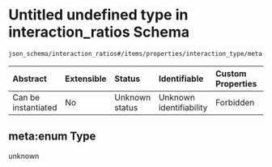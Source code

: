 # Untitled undefined type in interaction\_ratios Schema

```txt
json_schema/interaction_ratios#/items/properties/interaction_type/meta:enum
```



| Abstract            | Extensible | Status         | Identifiable            | Custom Properties | Additional Properties | Access Restrictions | Defined In                                                                                                               |
| :------------------ | :--------- | :------------- | :---------------------- | :---------------- | :-------------------- | :------------------ | :----------------------------------------------------------------------------------------------------------------------- |
| Can be instantiated | No         | Unknown status | Unknown identifiability | Forbidden         | Allowed               | none                | [interaction\_ratios.schema.json\*](../../out/schemas/sub-schemas/interaction_ratios.schema.json "open original schema") |

## meta:enum Type

unknown
